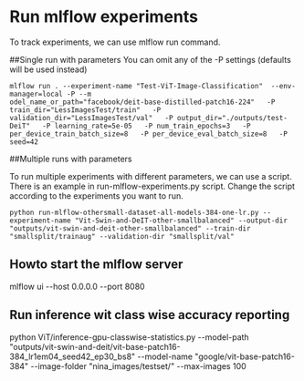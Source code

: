 # Run mlflow experiments
To track experiments, we can use mlflow run command.

##Single run with parameters
You can omit any of the -P settings (defaults will be used instead)
```
mlflow run . --experiment-name "Test-ViT-Image-Classification"  --env-manager=local -P --m
odel_name_or_path="facebook/deit-base-distilled-patch16-224"   -P train_dir="LessImagesTest/train"   -P validation_dir="LessImagesTest/val"   -P output_dir="./outputs/test-DeiT"   -P learning_rate=5e-05   -P num_train_epochs=3   -P per_device_train_batch_size=8   -P per_device_eval_batch_size=8   -P seed=42
```
##Multiple runs with parameters

To run multiple experiments with different parameters, we can use a script. There is an example in run-mlflow-experiments.py script. Change the script according to the experiments you want to run.


```
python run-mlflow-othersmall-dataset-all-models-384-one-lr.py --experiment-name "Vit-Swin-and-DeIT-other-smallbalanced" --output-dir "outputs/vit-swin-and-deit-other-smallbalanced" --train-dir "smallsplit/trainaug" --validation-dir "smallsplit/val"
```

## Howto start the mlflow server
mlflow ui --host 0.0.0.0 --port 8080

## Run inference wit class wise accuracy reporting
python ViT/inference-gpu-classwise-statistics.py --model-path "outputs/vit-swin-and-deit/vit-base-patch16-384_lr1em04_seed42_ep30_bs8" --model-name "google/vit-base-patch16-384" --image-folder "nina_images/testset/" --max-images 100
